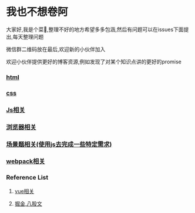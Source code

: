 # 我也不想卷阿
大家好,我是个菜🐔,整理不好的地方希望多多包涵,然后有问题可以在issues下面提出,每天整理问题

微信群二维码放在最后,欢迎新的小伙伴加入

欢迎小伙伴提供更好的博客资源,例如发现了对某个知识点讲的更好的promise


### [html](https://github.com/captain1023/-/issues/1)

### [css]()

### [Js相关]()

### [浏览器相关]()

### [场景题相关(使用js去完成一些特定需求)]()

### [webpack相关]()


### Reference List
1. [vue相关](https://juejin.cn/post/6844903918753808398)

2. [掘金,八股文](https://juejin.cn/post/7016593221815910408)
